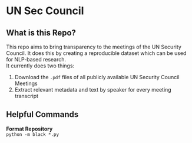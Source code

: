 # UN Sec Council
## What is this Repo?
This repo aims to bring transparency to the meetings of the UN Security Council. It does this by creating a reproducible dataset which can be used for NLP-based research.  
It currently  does two things:
  1. Download the `.pdf` files of all publicly available UN Security Council Meetings
  2. Extract relevant metadata and text by speaker for every meeting transcript

## Helpful Commands

**Format Repository**  
```python -m black *.py ```
